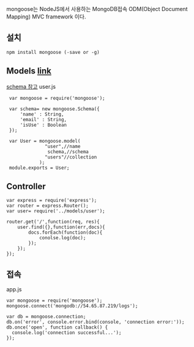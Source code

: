 mongoose는 NodeJS에서 사용하는 MongoDB접속 ODM(Object Document Mapping) MVC framework 이다.

## 설치
```
npm install mongoose (-save or -g)
```

## Models [link](http://mongoosejs.com/docs/models.html)
 [schema 참고](http://mongoosejs.com/docs/guide.html)
user.js
```
 var mongoose = require('mongoose');

 var schema= new mongoose.Schema({
     'name' : String,
     'email' : String,
     'isUse' : Boolean
 });

 var User = mongoose.model(
              "user",//name
               schema,//schema
              "users"//collection
            );
 module.exports = User;
```

## Controller
```
var express = require('express');
var router = express.Router();
var user= require('../models/user');

router.get('/',function(req, res){
    user.find({},function(err,docs){
        docs.forEach(function(doc){
            conolse.log(doc);
        });
    });
});
```

## 접속
app.js
```
var mongoose = require('mongoose');
mongoose.connect('mongodb://54.65.87.219/logs');

var db = mongoose.connection;
db.on('error', console.error.bind(console, 'connection error:'));
db.once('open', function callback() {
  console.log('connection successful...');
});

```


